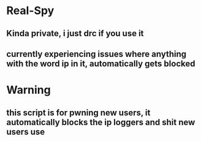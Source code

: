 # Real-Spy
## Kinda private, i just drc if you use it
## currently experiencing issues where anything with the word ip in it, automatically gets blocked
# Warning
## this script is for pwning new users, it automatically blocks the ip loggers and shit new users use
